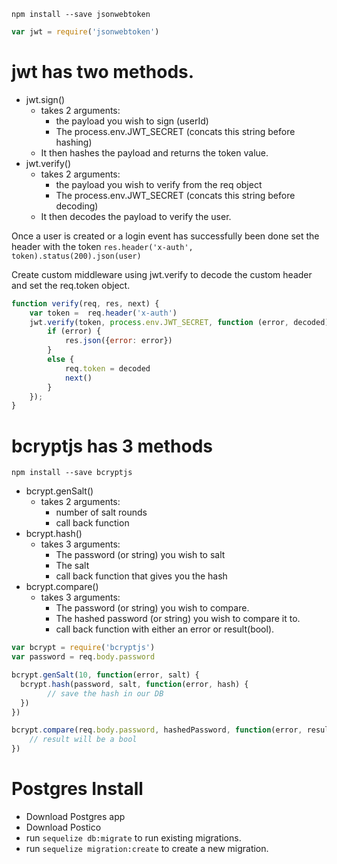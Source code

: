 `npm install --save jsonwebtoken`

```javascript
var jwt = require('jsonwebtoken')
```

# jwt has two methods.

  - jwt.sign()
    - takes 2 arguments:
        - the payload you wish to sign (userId)
        - The process.env.JWT_SECRET (concats this string before hashing)
    - It then hashes the payload and returns the token value.
  - jwt.verify()
    - takes 2 arguments:
        - the payload you wish to verify from the req object
        - The process.env.JWT_SECRET (concats this string before decoding)
    - It then decodes the payload to verify the user.

Once a user is created or a login event has successfully been done set the header with the token
`res.header('x-auth', token).status(200).json(user)`

Create custom middleware using jwt.verify to decode the custom header and set the req.token object.

```javascript
function verify(req, res, next) {
	var token =  req.header('x-auth')
	jwt.verify(token, process.env.JWT_SECRET, function (error, decoded) {
		if (error) {
			res.json({error: error})
		}
		else {
			req.token = decoded
			next()
		}
	});
}
```

# bcryptjs has 3 methods

`npm install --save bcryptjs`

 - bcrypt.genSalt()
  	- takes 2 arguments:
      	- number of salt rounds
      	- call back function
 - bcrypt.hash()
    - takes 3 arguments:
       - The password (or string) you wish to salt
       - The salt
       - call back function that gives you the hash
 - bcrypt.compare()
    - takes 3 arguments:
       - The password (or string) you wish to compare.
       - The hashed password (or string) you wish to compare it to.
       - call back function with either an error or result(bool).

```javascript
var bcrypt = require('bcryptjs')
var password = req.body.password

bcrypt.genSalt(10, function(error, salt) {
  bcrypt.hash(password, salt, function(error, hash) {
  		// save the hash in our DB
  })
})

bcrypt.compare(req.body.password, hashedPassword, function(error, result) {
	// result will be a bool
})
```

# Postgres Install

- Download Postgres app
- Download Postico
- run `sequelize db:migrate` to run existing migrations.
- run `sequelize migration:create` to create a new migration.
